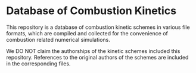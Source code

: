 # Database of Combustion Kinetics

This repository is a database of combustion kinetic schemes in various file formats, which are compiled and collected for the convenience of combustion related numerical simulations. 

We DO NOT claim the authorships of the kinetic schemes included this repository. References to the original authors of the schemes are included in the corresponding files.
